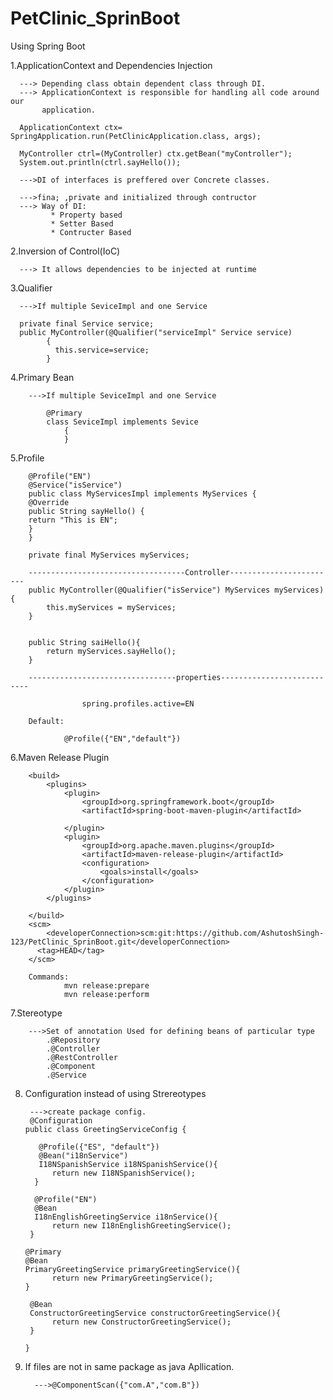 # PetClinic_SprinBoot
Using Spring Boot

1.ApplicationContext and Dependencies Injection

      ---> Depending class obtain dependent class through DI.
      ---> ApplicationContext is responsible for handling all code around our 
           application.

      ApplicationContext ctx= SpringApplication.run(PetClinicApplication.class, args);

      MyController ctrl=(MyController) ctx.getBean("myController");
      System.out.println(ctrl.sayHello());
      
      --->DI of interfaces is preffered over Concrete classes.

      --->fina; ,private and initialized through contructor
      ---> Way of DI:
             * Property based
             * Setter Based
             * Contructer Based

2.Inversion of Control(IoC)

      ---> It allows dependencies to be injected at runtime

3.Qualifier

      --->If multiple SeviceImpl and one Service

      private final Service service;
      public MyController(@Qualifier("serviceImpl" Service service)
            {
              this.service=service;
            }

4.Primary Bean

        --->If multiple SeviceImpl and one Service
            
            @Primary
            class SeviceImpl implements Sevice
                {
                }

5.Profile

        @Profile("EN")
        @Service("isService")
        public class MyServicesImpl implements MyServices {
        @Override
        public String sayHello() {
        return "This is EN";
        }
        }

        private final MyServices myServices;

        -----------------------------------Controller------------------------
        public MyController(@Qualifier("isService") MyServices myServices) {
            this.myServices = myServices;
        }
    
    
        public String saiHello(){
            return myServices.sayHello();
        }

        ---------------------------------properties---------------------------

                    spring.profiles.active=EN
 
        Default:

                @Profile({"EN","default"})

6.Maven Release Plugin

        <build>
            <plugins>
                <plugin>
                    <groupId>org.springframework.boot</groupId>
                    <artifactId>spring-boot-maven-plugin</artifactId>
    
                </plugin>
                <plugin>
                    <groupId>org.apache.maven.plugins</groupId>
                    <artifactId>maven-release-plugin</artifactId>
                    <configuration>
                        <goals>install</goals>
                    </configuration>
                </plugin>
            </plugins>
    
        </build>
        <scm>
            <developerConnection>scm:git:https://github.com/AshutoshSingh-123/PetClinic_SprinBoot.git</developerConnection>
          <tag>HEAD</tag>
        </scm>

        Commands:
                mvn release:prepare
                mvn release:perform


7.Stereotype

        --->Set of annotation Used for defining beans of particular type
            .@Repository
            .@Controller
            .@RestController
            .@Component
            .@Service

8. Configuration instead of using Strereotypes

        --->create package config.
        @Configuration
       public class GreetingServiceConfig {

          @Profile({"ES", "default"})
          @Bean("i18nService")
          I18NSpanishService i18NSpanishService(){
             return new I18NSpanishService();
         }

         @Profile("EN")
         @Bean
         I18nEnglishGreetingService i18nService(){
             return new I18nEnglishGreetingService();
        }

       @Primary
       @Bean
       PrimaryGreetingService primaryGreetingService(){
             return new PrimaryGreetingService();
       }

        @Bean
        ConstructorGreetingService constructorGreetingService(){
             return new ConstructorGreetingService();
        }
       
       }

9. If files are not in same package as java Apllication.

         --->@ComponentScan({"com.A","com.B"})